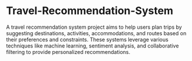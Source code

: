 # Travel-Recommendation-System
A travel recommendation system project aims to help users plan trips by suggesting destinations, activities, accommodations, and routes based on their preferences and constraints. These systems leverage various techniques like machine learning, sentiment analysis, and collaborative filtering to provide personalized recommendations.
